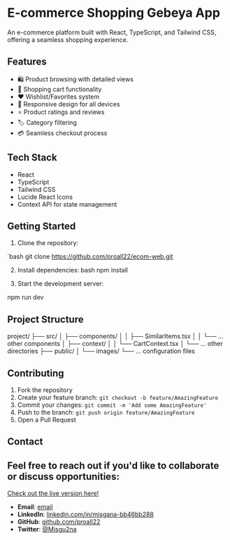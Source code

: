 # E-commerce Shopping Gebeya App

An e-commerce platform built with React, TypeScript, and Tailwind CSS, offering a seamless shopping experience.

## Features

- 🛍️ Product browsing with detailed views
- 🛒 Shopping cart functionality
- ❤️ Wishlist/Favorites system
- 📱 Responsive design for all devices
- ⭐ Product ratings and reviews
- 🏷️ Category filtering
- 💳 Seamless checkout process

## Tech Stack

- React
- TypeScript
- Tailwind CSS
- Lucide React Icons
- Context API for state management

## Getting Started

1. Clone the repository:

`bash
git clone https://github.com/proall22/ecom-web.git

2. Install dependencies:
   bash
   npm install

3. Start the development server:

npm run dev

## Project Structure

project/ ├── src/ │ ├── components/ │ │ ├── SimilarItems.tsx │ │ └── ... other components │ ├── context/ │ │ └── CartContext.tsx │ └── ... other directories ├── public/ │ └── images/ └── ... configuration files

## Contributing

1. Fork the repository
2. Create your feature branch: `git checkout -b feature/AmazingFeature`
3. Commit your changes: `git commit -m 'Add some AmazingFeature'`
4. Push to the branch: `git push origin feature/AmazingFeature`
5. Open a Pull Request

## Contact

## Feel free to reach out if you'd like to collaborate or discuss opportunities:

[Check out the live version here!](https://project-brown-sigma.vercel.app/)

- **Email**: [email](misganategegn0@gmail.com)
- **LinkedIn**: [linkedin.com/in/misgana-bb46bb288](https://linkedin.com/in/misgana-bb46bb288)
- **GitHub**: [github.com/proall22](https://github.com/proall22)
- **Twitter**: [@Misgu2na](https://twitter.com/Misgu2na)
